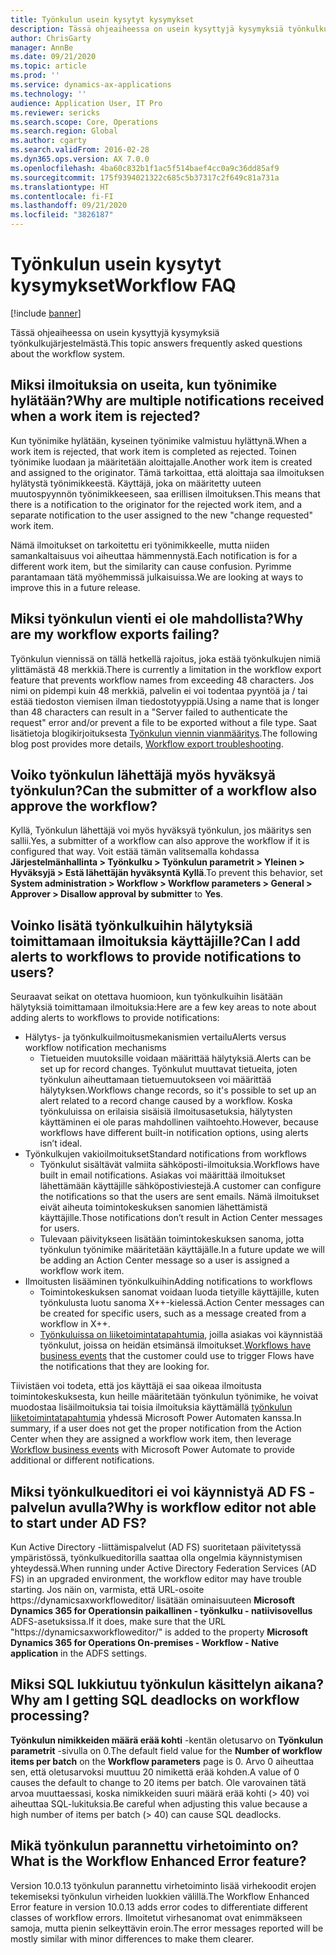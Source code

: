 ```yaml
---
title: Työnkulun usein kysytyt kysymykset
description: Tässä ohjeaiheessa on usein kysyttyjä kysymyksiä työnkulkujärjestelmästä.
author: ChrisGarty
manager: AnnBe
ms.date: 09/21/2020
ms.topic: article
ms.prod: ''
ms.service: dynamics-ax-applications
ms.technology: ''
audience: Application User, IT Pro
ms.reviewer: sericks
ms.search.scope: Core, Operations
ms.search.region: Global
ms.author: cgarty
ms.search.validFrom: 2016-02-28
ms.dyn365.ops.version: AX 7.0.0
ms.openlocfilehash: 4ba60c832b1f1ac5f514baef4cc0a9c36dd85af9
ms.sourcegitcommit: 175f9394021322c685c5b37317c2f649c81a731a
ms.translationtype: HT
ms.contentlocale: fi-FI
ms.lasthandoff: 09/21/2020
ms.locfileid: "3826187"
---
```

# <a name="workflow-faq"></a><span data-ttu-id="523b9-103">Työnkulun usein kysytyt kysymykset</span><span class="sxs-lookup"><span data-stu-id="523b9-103">Workflow FAQ</span></span>

[!include [banner](../includes/banner.md)]

<span data-ttu-id="523b9-104">Tässä ohjeaiheessa on usein kysyttyjä kysymyksiä työnkulkujärjestelmästä.</span><span class="sxs-lookup"><span data-stu-id="523b9-104">This topic answers frequently asked questions about the workflow system.</span></span>

## <a name="why-are-multiple-notifications-received-when-a-work-item-is-rejected"></a><span data-ttu-id="523b9-105">Miksi ilmoituksia on useita, kun työnimike hylätään?</span><span class="sxs-lookup"><span data-stu-id="523b9-105">Why are multiple notifications received when a work item is rejected?</span></span>
<span data-ttu-id="523b9-106">Kun työnimike hylätään, kyseinen työnimike valmistuu hylättynä.</span><span class="sxs-lookup"><span data-stu-id="523b9-106">When a work item is rejected, that work item is completed as rejected.</span></span> <span data-ttu-id="523b9-107">Toinen työnimike luodaan ja määritetään aloittajalle.</span><span class="sxs-lookup"><span data-stu-id="523b9-107">Another work item is created and assigned to the originator.</span></span> <span data-ttu-id="523b9-108">Tämä tarkoittaa, että aloittaja saa ilmoituksen hylätystä työnimikkeestä. Käyttäjä, joka on määritetty uuteen muutospyynnön työnimikkeeseen, saa erillisen ilmoituksen.</span><span class="sxs-lookup"><span data-stu-id="523b9-108">This means that there is a notification to the originator for the rejected work item, and a separate notification to the user assigned to the new "change requested" work item.</span></span> 

<span data-ttu-id="523b9-109">Nämä ilmoitukset on tarkoitettu eri työnimikkeelle, mutta niiden samankaltaisuus voi aiheuttaa hämmennystä.</span><span class="sxs-lookup"><span data-stu-id="523b9-109">Each notification is for a different work item, but the similarity can cause confusion.</span></span> <span data-ttu-id="523b9-110">Pyrimme parantamaan tätä myöhemmissä julkaisuissa.</span><span class="sxs-lookup"><span data-stu-id="523b9-110">We are looking at ways to improve this in a future release.</span></span>

## <a name="why-are-my-workflow-exports-failing"></a><span data-ttu-id="523b9-111">Miksi työnkulun vienti ei ole mahdollista?</span><span class="sxs-lookup"><span data-stu-id="523b9-111">Why are my workflow exports failing?</span></span>
<span data-ttu-id="523b9-112">Työnkulun viennissä on tällä hetkellä rajoitus, joka estää työnkulkujen nimiä ylittämästä 48 merkkiä.</span><span class="sxs-lookup"><span data-stu-id="523b9-112">There is currently a limitation in the workflow export feature that prevents workflow names from exceeding 48 characters.</span></span> <span data-ttu-id="523b9-113">Jos nimi on pidempi kuin 48 merkkiä, palvelin ei voi todentaa pyyntöä ja / tai estää tiedoston viemisen ilman tiedostotyyppiä.</span><span class="sxs-lookup"><span data-stu-id="523b9-113">Using a name that is longer than 48 characters can result in a "Server failed to authenticate the request" error and/or prevent a file to be exported  without a file type.</span></span> <span data-ttu-id="523b9-114">Saat lisätietoja blogikirjoituksesta [Työnkulun viennin vianmääritys](https://community.dynamics.com/ax/b/elandaxdynamicsaxupgradesanddevelopment/archive/2019/04/10/workflow-export-troubleshooting).</span><span class="sxs-lookup"><span data-stu-id="523b9-114">The following blog post provides more details, [Workflow export troubleshooting](https://community.dynamics.com/ax/b/elandaxdynamicsaxupgradesanddevelopment/archive/2019/04/10/workflow-export-troubleshooting).</span></span>

## <a name="can-the-submitter-of-a-workflow-also-approve-the-workflow"></a><span data-ttu-id="523b9-115">Voiko työnkulun lähettäjä myös hyväksyä työnkulun?</span><span class="sxs-lookup"><span data-stu-id="523b9-115">Can the submitter of a workflow also approve the workflow?</span></span>
<span data-ttu-id="523b9-116">Kyllä, Työnkulun lähettäjä voi myös hyväksyä työnkulun, jos määritys sen sallii.</span><span class="sxs-lookup"><span data-stu-id="523b9-116">Yes, a submitter of a workflow can also approve the workflow if it is configured that way.</span></span> <span data-ttu-id="523b9-117">Voit estää tämän valitsemalla kohdassa **Järjestelmänhallinta > Työnkulku > Työnkulun parametrit > Yleinen > Hyväksyjä > Estä lähettäjän hyväksyntä** **Kyllä**.</span><span class="sxs-lookup"><span data-stu-id="523b9-117">To prevent this behavior, set **System administration > Workflow > Workflow parameters > General > Approver > Disallow approval by submitter** to **Yes**.</span></span>

## <a name="can-i-add-alerts-to-workflows-to-provide-notifications-to-users"></a><span data-ttu-id="523b9-118">Voinko lisätä työnkulkuihin hälytyksiä toimittamaan ilmoituksia käyttäjille?</span><span class="sxs-lookup"><span data-stu-id="523b9-118">Can I add alerts to workflows to provide notifications to users?</span></span>
<span data-ttu-id="523b9-119">Seuraavat seikat on otettava huomioon, kun työnkulkuihin lisätään hälytyksiä toimittamaan ilmoituksia:</span><span class="sxs-lookup"><span data-stu-id="523b9-119">Here are a few key areas to note about adding alerts to workflows to provide notifications:</span></span>
- <span data-ttu-id="523b9-120">Hälytys- ja työnkulkuilmoitusmekanismien vertailu</span><span class="sxs-lookup"><span data-stu-id="523b9-120">Alerts versus workflow notification mechanisms</span></span>
    - <span data-ttu-id="523b9-121">Tietueiden muutoksille voidaan määrittää hälytyksiä.</span><span class="sxs-lookup"><span data-stu-id="523b9-121">Alerts can be set up for record changes.</span></span> <span data-ttu-id="523b9-122">Työnkulut muuttavat tietueita, joten työnkulun aiheuttamaan tietuemuutokseen voi määrittää hälytyksen.</span><span class="sxs-lookup"><span data-stu-id="523b9-122">Workflows change records, so it's possible to set up an alert related to a record change caused by a workflow.</span></span> <span data-ttu-id="523b9-123">Koska työnkuluissa on erilaisia sisäisiä ilmoitusasetuksia, hälytysten käyttäminen ei ole paras mahdollinen vaihtoehto.</span><span class="sxs-lookup"><span data-stu-id="523b9-123">However, because workflows have different built-in notification options, using alerts isn’t ideal.</span></span>
- <span data-ttu-id="523b9-124">Työnkulkujen vakioilmoitukset</span><span class="sxs-lookup"><span data-stu-id="523b9-124">Standard notifications from workflows</span></span> 
    - <span data-ttu-id="523b9-125">Työnkulut sisältävät valmiita sähköposti-ilmoituksia.</span><span class="sxs-lookup"><span data-stu-id="523b9-125">Workflows have built in email notifications.</span></span> <span data-ttu-id="523b9-126">Asiakas voi määrittää ilmoitukset lähettämään käyttäjille sähköpostiviestejä.</span><span class="sxs-lookup"><span data-stu-id="523b9-126">A customer can configure the notifications so that the users are sent emails.</span></span> <span data-ttu-id="523b9-127">Nämä ilmoitukset eivät aiheuta toimintokeskuksen sanomien lähettämistä käyttäjille.</span><span class="sxs-lookup"><span data-stu-id="523b9-127">Those notifications don’t result in Action Center messages for users.</span></span>
    - <span data-ttu-id="523b9-128">Tulevaan päivitykseen lisätään toimintokeskuksen sanoma, jotta työnkulun työnimike määritetään käyttäjälle.</span><span class="sxs-lookup"><span data-stu-id="523b9-128">In a future update we will be adding an Action Center message so a user is assigned a workflow work item.</span></span> 
- <span data-ttu-id="523b9-129">Ilmoitusten lisääminen työnkulkuihin</span><span class="sxs-lookup"><span data-stu-id="523b9-129">Adding notifications to workflows</span></span>
    - <span data-ttu-id="523b9-130">Toimintokeskuksen sanomat voidaan luoda tietyille käyttäjille, kuten työnkulusta luotu sanoma X++-kielessä.</span><span class="sxs-lookup"><span data-stu-id="523b9-130">Action Center messages can be created for specific users, such as a message created from a workflow in X++.</span></span>
    - <span data-ttu-id="523b9-131">[Työnkuluissa on liiketoimintatapahtumia](https://docs.microsoft.com/dynamics365/unified-operations/dev-itpro/business-events/business-events-workflow), joilla asiakas voi käynnistää työnkulut, joissa on heidän etsimänsä ilmoitukset.</span><span class="sxs-lookup"><span data-stu-id="523b9-131">[Workflows have business events](https://docs.microsoft.com/dynamics365/unified-operations/dev-itpro/business-events/business-events-workflow) that the customer could use to trigger Flows have the notifications that they are looking for.</span></span>   

<span data-ttu-id="523b9-132">Tiivistäen voi todeta, että jos käyttäjä ei saa oikeaa ilmoitusta toimintokeskuksesta, kun heille määritetään työnkulun työnimike, he voivat muodostaa lisäilmoituksia tai toisia ilmoituksia käyttämällä [työnkulun liiketoimintatapahtumia](https://docs.microsoft.com/dynamics365/unified-operations/dev-itpro/business-events/business-events-workflow) yhdessä Microsoft Power Automaten kanssa.</span><span class="sxs-lookup"><span data-stu-id="523b9-132">In summary, if a user does not get the proper notification from the Action Center when they are assigned a workflow work item, then leverage [Workflow business events](https://docs.microsoft.com/dynamics365/unified-operations/dev-itpro/business-events/business-events-workflow) with Microsoft Power Automate to provide additional or different notifications.</span></span>

## <a name="why-is-workflow-editor-not-able-to-start-under-ad-fs"></a><span data-ttu-id="523b9-133">Miksi työnkulkueditori ei voi käynnistyä AD FS -palvelun avulla?</span><span class="sxs-lookup"><span data-stu-id="523b9-133">Why is workflow editor not able to start under AD FS?</span></span>
<span data-ttu-id="523b9-134">Kun Active Directory -liittämispalvelut (AD FS) suoritetaan päivitetyssä ympäristössä, työnkulkueditorilla saattaa olla ongelmia käynnistymisen yhteydessä.</span><span class="sxs-lookup"><span data-stu-id="523b9-134">When running under Active Directory Federation Services (AD FS) in an upgraded environment, the workflow editor may have trouble starting.</span></span> <span data-ttu-id="523b9-135">Jos näin on, varmista, että URL-osoite https://dynamicsaxworkfloweditor/ lisätään ominaisuuteen **Microsoft Dynamics 365 for Operationsin paikallinen - työnkulku - natiivisovellus** ADFS-asetuksissa.</span><span class="sxs-lookup"><span data-stu-id="523b9-135">If it does, make sure that the URL "https://dynamicsaxworkfloweditor/" is added to the property **Microsoft Dynamics 365 for Operations On-premises - Workflow - Native application** in the ADFS settings.</span></span>

## <a name="why-am-i-getting-sql-deadlocks-on-workflow-processing"></a><span data-ttu-id="523b9-136">Miksi SQL lukkiutuu työnkulun käsittelyn aikana?</span><span class="sxs-lookup"><span data-stu-id="523b9-136">Why am I getting SQL deadlocks on workflow processing?</span></span> 
<span data-ttu-id="523b9-137">**Työnkulun nimikkeiden määrä erää kohti** -kentän oletusarvo on **Työnkulun parametrit** -sivulla on 0.</span><span class="sxs-lookup"><span data-stu-id="523b9-137">The default field value for the **Number of workflow items per batch** on the **Workflow parameters** page is 0.</span></span> <span data-ttu-id="523b9-138">Arvo 0 aiheuttaa sen, että oletusarvoksi muuttuu 20 nimikettä erää kohden.</span><span class="sxs-lookup"><span data-stu-id="523b9-138">A value of 0 causes the  default to change to 20 items per batch.</span></span> <span data-ttu-id="523b9-139">Ole varovainen tätä arvoa muuttaessasi, koska nimikkeiden suuri määrä erää kohti (> 40) voi aiheuttaa SQL-lukituksia.</span><span class="sxs-lookup"><span data-stu-id="523b9-139">Be careful when adjusting this value because a high number of items per batch (> 40) can cause SQL deadlocks.</span></span>

## <a name="what-is-the-workflow-enhanced-error-feature"></a><span data-ttu-id="523b9-140">Mikä työnkulun parannettu virhetoiminto on?</span><span class="sxs-lookup"><span data-stu-id="523b9-140">What is the Workflow Enhanced Error feature?</span></span>
<span data-ttu-id="523b9-141">Version 10.0.13 työnkulun parannettu virhetoiminto lisää virhekoodit erojen tekemiseksi työnkulun virheiden luokkien välillä.</span><span class="sxs-lookup"><span data-stu-id="523b9-141">The Workflow Enhanced Error feature in version 10.0.13 adds error codes to differentiate different classes of workflow errors.</span></span> <span data-ttu-id="523b9-142">Ilmoitetut virhesanomat ovat enimmäkseen samoja, mutta pienin selkeyttävin eroin.</span><span class="sxs-lookup"><span data-stu-id="523b9-142">The error messages reported will be mostly similar with minor differences to make them clearer.</span></span>

